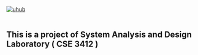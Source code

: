 <a href="https://sayeemzzzaman.github.io/uhub"><img src="https://i.ibb.co/hWrKXnk/uhub.png" alt="uhub" border="0"></a>
<br> <br>
<h2>This is a project of System Analysis and Design Laboratory ( CSE 3412 )</h2>


